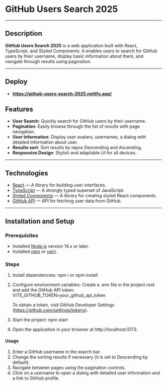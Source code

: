 # GitHub Users Search 2025

---

## Description

**GitHub Users Search 2025** is a web application built with React, TypeScript, and Styled Components. It enables users to search for GitHub users by their username, display basic information about them, and navigate through results using pagination.

---

## Deploy
- **https://github-users-search-2025.netlify.app/**

## Features

- **User Search**: Quickly search for GitHub users by their username.
- **Pagination**: Easily browse through the list of results with page navigation.
- **User Information**: Display user avatars, usernames, a dialog with detailed information about user.
- **Results sort**: Sort results by repos Descending and Ascending.
- **Responsive Design**: Stylish and adaptable UI for all devices.

---

## Technologies

- [React](https://reactjs.org/) — A library for building user interfaces.
- [TypeScript](https://www.typescriptlang.org/) — A strongly typed superset of JavaScript.
- [Styled Components](https://styled-components.com/) — A library for creating styled React components.
- [GitHub API](https://docs.github.com/en/rest) — API for fetching user data from GitHub.

---

## Installation and Setup

### Prerequisites

- Installed [Node.js](https://nodejs.org/) version 14.x or later.
- Installed [npm](https://www.npmjs.com/) or [yarn](https://yarnpkg.com/).

### Steps

1. Install dependencies:
   npm i or npm install

2. Configure environment variables: Create a .env file in the project root and add the GitHub API token:
   VITE_GITHUB_TOKEN=your_github_api_token

   To obtain a token, visit GitHub Developer Settings (https://github.com/settings/tokens).
3. Start the project:
   npm start
4. Open the application in your browser at http://localhost:5173.  

#### Usage
1.   Enter a GitHub username in the search bar.
2.   Change the sorting results if necessary (it is set to Descending by default).  
3.   Navigate between pages using the pagination controls.
4.   Click on a username to open a dialog with detailed user information and a link to GitHub profile.









